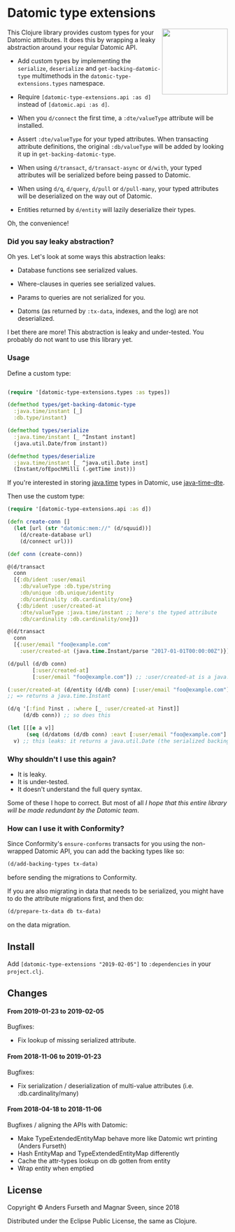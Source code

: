 # Datomic type extensions

<img align="right" width=150 src="https://upload.wikimedia.org/wikipedia/en/b/bf/Dead_Kennedys_-_Give_Me_Convenience_or_Give_Me_Death_cover.jpg">

This Clojure library provides custom types for your Datomic attributes. It does
this by wrapping a leaky abstraction around your regular Datomic API.

- Add custom types by implementing the `serialize`, `deserialize` and
  `get-backing-datomic-type` multimethods in the `datomic-type-extensions.types`
  namespace.

- Require `[datomic-type-extensions.api :as d]` instead of `[datomic.api :as d]`.

- When you `d/connect` the first time, a `:dte/valueType` attribute will be
  installed.

- Assert `:dte/valueType` for your typed attributes. When transacting attribute
  definitions, the original `:db/valueType` will be added by looking it up in
  `get-backing-datomic-type`.

- When using `d/transact`, `d/transact-async` or `d/with`, your typed attributes
  will be serialized before being passed to Datomic.

- When using `d/q`, `d/query`, `d/pull` or `d/pull-many`, your typed attributes will be
  deserialized on the way out of Datomic.

- Entities returned by `d/entity` will lazily deserialize their types.

Oh, the convenience!

### Did you say leaky abstraction?

Oh yes. Let's look at some ways this abstraction leaks:

- Database functions see serialized values.

- Where-clauses in queries see serialized values.

- Params to queries are not serialized for you.

- Datoms (as returned by `:tx-data`, indexes, and the log) are not
  deserialized.

I bet there are more! This abstraction is leaky and under-tested. You probably
do not want to use this library yet.

### Usage

Define a custom type:

```clj

(require '[datomic-type-extensions.types :as types])

(defmethod types/get-backing-datomic-type
  :java.time/instant [_]
  :db.type/instant)

(defmethod types/serialize
  :java.time/instant [_ ^Instant instant]
  (java.util.Date/from instant))

(defmethod types/deserialize
  :java.time/instant [_ ^java.util.Date inst]
  (Instant/ofEpochMilli (.getTime inst)))
```

If you're interested in storing [java.time](https://docs.oracle.com/javase/8/docs/api/java/time/package-summary.html)
types in Datomic, use [java-time-dte](https://github.com/magnars/java-time-dte).

Then use the custom type:

```clj
(require '[datomic-type-extensions.api :as d])

(defn create-conn []
  (let [url (str "datomic:mem://" (d/squuid))]
    (d/create-database url)
    (d/connect url)))

(def conn (create-conn))

@(d/transact
  conn
  [{:db/ident :user/email
    :db/valueType :db.type/string
    :db/unique :db.unique/identity
    :db/cardinality :db.cardinality/one}
   {:db/ident :user/created-at
    :dte/valueType :java.time/instant ;; here's the typed attribute
    :db/cardinality :db.cardinality/one}])

@(d/transact
  conn
  [{:user/email "foo@example.com"
    :user/created-at (java.time.Instant/parse "2017-01-01T00:00:00Z")}])

(d/pull (d/db conn)
        [:user/created-at]
        [:user/email "foo@example.com"]) ;; :user/created-at is a java.time.Instant

(:user/created-at (d/entity (d/db conn) [:user/email "foo@example.com"]))
;; => returns a java.time.Instant

(d/q '[:find ?inst . :where [_ :user/created-at ?inst]]
     (d/db conn)) ;; so does this

(let [[[e a v]]
      (seq (d/datoms (d/db conn) :eavt [:user/email "foo@example.com"] :user/created-at))]
  v) ;; this leaks: it returns a java.util.Date (the serialized backing type)
```

### Why shouldn't I use this again?

- It is leaky.
- It is under-tested.
- It doesn't understand the full query syntax.

Some of these I hope to correct. But most of all *I hope that this entire
library will be made redundant by the Datomic team*.

### How can I use it with Conformity?

Since Conformity's `ensure-conforms` transacts for you using the non-wrapped
Datomic API, you can add the backing types like so:

```clj
(d/add-backing-types tx-data)
```

before sending the migrations to Conformity.

If you are also migrating in data that needs to be serialized, you might have to do the attribute migrations first, and then do:

```clj
(d/prepare-tx-data db tx-data)
```

on the data migration.

## Install

Add `[datomic-type-extensions "2019-02-05"]` to `:dependencies` in your `project.clj`.

## Changes

#### From 2019-01-23 to 2019-02-05

Bugfixes:

- Fix lookup of missing serialized attribute.

#### From 2018-11-06 to 2019-01-23

Bugfixes:

- Fix serialization / deserialization of  multi-value attributes (i.e. :db.cardinality/many)

#### From 2018-04-18 to 2018-11-06

Bugfixes / aligning the APIs with Datomic:

- Make TypeExtendedEntityMap behave more like Datomic wrt printing (Anders Furseth)
- Hash EntityMap and TypeExtendedEntityMap differently
- Cache the attr-types lookup on db gotten from entity
- Wrap entity when emptied

## License

Copyright © Anders Furseth and Magnar Sveen, since 2018

Distributed under the Eclipse Public License, the same as Clojure.
